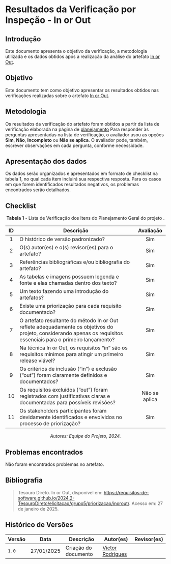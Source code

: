 # Resultados da Verificação por Inspeção - In or Out

## Introdução

Este documento apresenta o objetivo da verificação, a metodologia utilizada e os dados obtidos após a realização da análise do artefato [In or Out](../../../elicitacao/grupo5/priorizacao/inorout.md).

## Objetivo

Este documento tem como objetivo apresentar os resultados obtidos nas verificações realizadas sobre o artefato [In or Out](../../../elicitacao/grupo5/priorizacao/inorout.md).

## Metodologia

Os resultados da verificação do artefato foram obtidos a partir da lista de verificação elaborada na página de [planejamento](../entrega2/planej2-e2.md) Para responder às perguntas apresentadas na lista de verificação, o avaliador usou as opções **Sim**, **Não**, **Incompleto** ou **Não se aplica**. O avaliador pode, também, escrever observações em cada pergunta, conforme necessidade.

## Apresentação dos dados

Os dados serão organizados e apresentados em formato de checklist na tabela 1, no qual cada item incluirá sua respectiva resposta. Para os casos em que forem identificados resultados negativos, os problemas encontrados serão detalhados.

## Checklist

<center>

**Tabela 1** - Lista de Verificação dos Itens do Planejamento Geral do projeto .

|        ID        | Descrição                                                                                                           | Avaliação  |
| :--------------: | ------------------------------------------------------------------------------------------------------------------- | :--------: | 
| 1 | O histórico de versão padronizado? | Sim |
| 2 | O(s) autor(es) e o(s) revisor(es) para o artefato? | Sim |
| 3 | Referências bibliográficas e/ou bibliografia do artefato? | Sim |
| 4 | As tabelas e imagens possuem legenda e fonte e elas chamadas dentro dos texto? | Sim |
| 5 | Um texto fazendo uma introdução do artefatos? | Sim |
| 6 | Existe uma priorização para cada requisito documentado? | Sim |
| 7 | O artefato resultante do método In or Out reflete adequadamente os objetivos do projeto, considerando apenas os requisitos essenciais para o primeiro lançamento? | Sim |
| 8 | Na técnica In or Out, os requisitos “in” são os requisitos mínimos para atingir um primeiro release viável? | Sim |
| 9 | Os critérios de inclusão (“in”) e exclusão (“out”) foram claramente definidos e documentados? | Sim |
| 10 | Os requisitos excluídos (“out”) foram registrados com justificativas claras e documentadas para possíveis revisões? | Não se aplica |
| 11 | Os stakeholders participantes foram devidamente identificados e envolvidos no processo de priorização? | Sim |

_Autores: Equipe do Projeto, 2024._

</center>

## Problemas encontrados

Não foram encontrados problemas no artefato.

## Bibliografia

> Tesouro Direto. In or Out, disponível em: https://requisitos-de-software.github.io/2024.2-TesouroDireto/elicitacao/grupo5/priorizacao/inorout/. Acesso em: 27 de janeiro de 2025.

## Histórico de Versões

| Versão  | Data | Descrição | Autor(es) | Revisor(es) |
| -------- | ------ | ------ | ---------- | ---------- |
| `1.0` | 27/01/2025 | Criação do documento  | [Victor Rodrigues](https://github.com/ViictorHugoo) |  |
